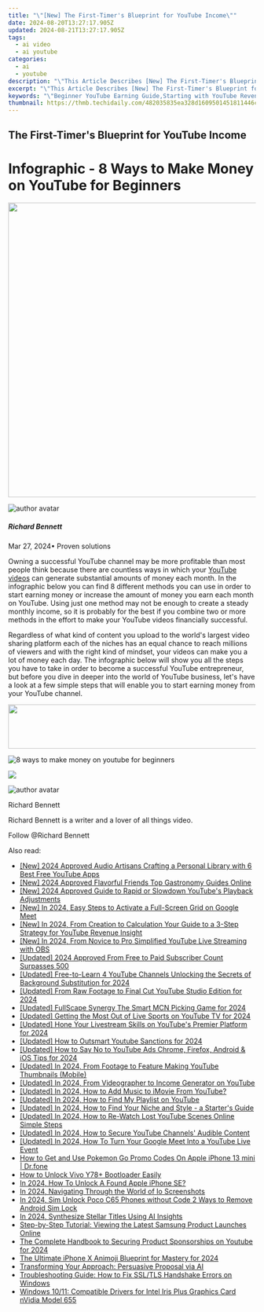 ```yaml
---
title: "\"[New] The First-Timer's Blueprint for YouTube Income\""
date: 2024-08-20T13:27:17.905Z
updated: 2024-08-21T13:27:17.905Z
tags:
  - ai video
  - ai youtube
categories:
  - ai
  - youtube
description: "\"This Article Describes [New] The First-Timer's Blueprint for YouTube Income\""
excerpt: "\"This Article Describes [New] The First-Timer's Blueprint for YouTube Income\""
keywords: "\"Beginner YouTube Earning Guide,Starting with YouTube Revenue,YouTube Income Fundamentals,Entry Level YouTube Money,Initial Steps to YouTube Profit,First-Time YouTube Earnings,Launching YouTube Income\""
thumbnail: https://thmb.techidaily.com/482035835ea328d1609501451811446cad884a7a61227ca3ca092b735291d94d.jpg
---
```


## The First-Timer's Blueprint for YouTube Income

# Infographic - 8 Ways to Make Money on YouTube for Beginners

<!-- affiliate ads begin -->
<a href="https://turtlebeacheu.sjv.io/c/5597632/1996818/23722" target="_top" id="1996818"><img src="//a.impactradius-go.com/display-ad/23722-1996818" border="0" alt="" width="600" height="600"/></a><img height="0" width="0" src="https://imp.pxf.io/i/5597632/1996818/23722" style="position:absolute;visibility:hidden;" border="0" />
<!-- affiliate ads end -->
![author avatar](https://images.wondershare.com/filmora/article-images/richard-bennett.jpg)

##### Richard Bennett

 Mar 27, 2024• Proven solutions

Owning a successful YouTube channel may be more profitable than most people think because there are countless ways in which your [YouTube videos](https://tools.techidaily.com/wondershare/filmora/download/) can generate substantial amounts of money each month. In the infographic below you can find 8 different methods you can use in order to start earning money or increase the amount of money you earn each month on YouTube. Using just one method may not be enough to create a steady monthly income, so it is probably for the best if you combine two or more methods in the effort to make your YouTube videos financially successful.

Regardless of what kind of content you upload to the world's largest video sharing platform each of the niches has an equal chance to reach millions of viewers and with the right kind of mindset, your videos can make you a lot of money each day. The infographic below will show you all the steps you have to take in order to become a successful YouTube entrepreneur, but before you dive in deeper into the world of YouTube business, let's have a look at a few simple steps that will enable you to start earning money from your YouTube channel.

<!-- affiliate ads begin -->
<a href="https://zonlipartnershipprogram.pxf.io/c/5597632/1596691/17882" target="_top" id="1596691"><img src="//a.impactradius-go.com/display-ad/17882-1596691" border="0" alt="" width="728" height="90"/></a><img height="0" width="0" src="https://imp.pxf.io/i/5597632/1596691/17882" style="position:absolute;visibility:hidden;" border="0" />
<!-- affiliate ads end -->
![8 ways to make money on youtube for beginners](https://filmora.wondershare.com/youtube-video-editing/8-ways-to-make-money-on-youtube-for-beginners.jpg)

<!-- affiliate ads begin -->
<a href="https://store.revouninstaller.com/order/checkout.php?PRODS=28010250&QTY=1&AFFILIATE=108875&CART=1"><img src="https://secure.avangate.com/images/merchant/4282ec8de8c9be897e7aff4aa231b1a4/336__280a.jpg" border="0"></a>
<!-- affiliate ads end -->
![author avatar](https://images.wondershare.com/filmora/article-images/richard-bennett.jpg)

Richard Bennett

Richard Bennett is a writer and a lover of all things video.

Follow @Richard Bennett



<ins class="adsbygoogle"
      style="display:block"
      data-ad-client="ca-pub-7571918770474297"
      data-ad-slot="8358498916"
      data-ad-format="auto"
      data-full-width-responsive="true"></ins>


<span class="atpl-alsoreadstyle">Also read:</span>
<div><ul>
<li><a href="https://facebook-video-footage.techidaily.com/new-2024-approved-audio-artisans-crafting-a-personal-library-with-6-best-free-youtube-apps/"><u>[New] 2024 Approved  Audio Artisans  Crafting a Personal Library with 6 Best Free YouTube Apps</u></a></li>
<li><a href="https://eaxpv-info.techidaily.com/new-2024-approved-flavorful-friends-top-gastronomy-guides-online/"><u>[New] 2024 Approved  Flavorful Friends  Top Gastronomy Guides Online</u></a></li>
<li><a href="https://eaxpv-info.techidaily.com/new-2024-approved-guide-to-rapid-or-slowdown-youtubes-playback-adjustments/"><u>[New] 2024 Approved  Guide to Rapid or Slowdown  YouTube's Playback Adjustments</u></a></li>
<li><a href="https://screen-sharing-recording.techidaily.com/new-in-2024-easy-steps-to-activate-a-full-screen-grid-on-google-meet/"><u>[New] In 2024, Easy Steps to Activate a Full-Screen Grid on Google Meet</u></a></li>
<li><a href="https://eaxpv-info.techidaily.com/new-in-2024-from-creation-to-calculation-your-guide-to-a-3-step-strategy-for-youtube-revenue-insight/"><u>[New] In 2024, From Creation to Calculation  Your Guide to a 3-Step Strategy for YouTube Revenue Insight</u></a></li>
<li><a href="https://eaxpv-info.techidaily.com/new-in-2024-from-novice-to-pro-simplified-youtube-live-streaming-with-obs/"><u>[New] In 2024, From Novice to Pro  Simplified YouTube Live Streaming with OBS</u></a></li>
<li><a href="https://eaxpv-info.techidaily.com/updated-2024-approved-from-free-to-paid-subscriber-count-surpasses-500/"><u>[Updated] 2024 Approved  From Free to Paid  Subscriber Count Surpasses 500</u></a></li>
<li><a href="https://eaxpv-info.techidaily.com/updated-free-to-learn-4-youtube-channels-unlocking-the-secrets-of-background-substitution-for-2024/"><u>[Updated] Free-to-Learn  4 YouTube Channels Unlocking the Secrets of Background Substitution for 2024</u></a></li>
<li><a href="https://eaxpv-info.techidaily.com/updated-from-raw-footage-to-final-cut-youtube-studio-edition-for-2024/"><u>[Updated] From Raw Footage to Final Cut  YouTube Studio Edition for 2024</u></a></li>
<li><a href="https://eaxpv-info.techidaily.com/updated-fullscape-synergy-the-smart-mcn-picking-game-for-2024/"><u>[Updated] FullScape Synergy  The Smart MCN Picking Game for 2024</u></a></li>
<li><a href="https://eaxpv-info.techidaily.com/updated-getting-the-most-out-of-live-sports-on-youtube-tv-for-2024/"><u>[Updated] Getting the Most Out of Live Sports on YouTube TV for 2024</u></a></li>
<li><a href="https://eaxpv-info.techidaily.com/updated-hone-your-livestream-skills-on-youtubes-premier-platform-for-2024/"><u>[Updated] Hone Your Livestream Skills on YouTube's Premier Platform for 2024</u></a></li>
<li><a href="https://eaxpv-info.techidaily.com/updated-how-to-outsmart-youtube-sanctions-for-2024/"><u>[Updated] How to Outsmart Youtube Sanctions for 2024</u></a></li>
<li><a href="https://eaxpv-info.techidaily.com/updated-how-to-say-no-to-youtube-ads-chrome-firefox-android-and-ios-tips-for-2024/"><u>[Updated] How to Say No to YouTube Ads  Chrome, Firefox, Android & iOS Tips for 2024</u></a></li>
<li><a href="https://eaxpv-info.techidaily.com/updated-in-2024-from-footage-to-feature-making-youtube-thumbnails-mobile/"><u>[Updated] In 2024, From Footage to Feature  Making YouTube Thumbnails (Mobile)</u></a></li>
<li><a href="https://eaxpv-info.techidaily.com/updated-in-2024-from-videographer-to-income-generator-on-youtube/"><u>[Updated] In 2024, From Videographer to Income Generator on YouTube</u></a></li>
<li><a href="https://eaxpv-info.techidaily.com/updated-in-2024-how-to-add-music-to-imovie-from-youtube/"><u>[Updated] In 2024, How to Add Music to iMovie From YouTube?</u></a></li>
<li><a href="https://eaxpv-info.techidaily.com/updated-in-2024-how-to-find-my-playlist-on-youtube/"><u>[Updated] In 2024, How to Find My Playlist on YouTube</u></a></li>
<li><a href="https://eaxpv-info.techidaily.com/updated-in-2024-how-to-find-your-niche-and-style-a-starters-guide/"><u>[Updated] In 2024, How to Find Your Niche and Style - a Starter's Guide</u></a></li>
<li><a href="https://eaxpv-info.techidaily.com/updated-in-2024-how-to-re-watch-lost-youtube-scenes-online-simple-steps/"><u>[Updated] In 2024, How to Re-Watch Lost YouTube Scenes Online  Simple Steps</u></a></li>
<li><a href="https://eaxpv-info.techidaily.com/updated-in-2024-how-to-secure-youtube-channels-audible-content/"><u>[Updated] In 2024, How to Secure YouTube Channels' Audible Content</u></a></li>
<li><a href="https://eaxpv-info.techidaily.com/updated-in-2024-how-to-turn-your-google-meet-into-a-youtube-live-event/"><u>[Updated] In 2024, How To Turn Your Google Meet Into a YouTube Live Event</u></a></li>
<li><a href="https://ios-pokemon-go.techidaily.com/how-to-get-and-use-pokemon-go-promo-codes-on-apple-iphone-13-mini-drfone-by-drfone-virtual-ios/"><u>How to Get and Use Pokemon Go Promo Codes On Apple iPhone 13 mini | Dr.fone</u></a></li>
<li><a href="https://android-unlock.techidaily.com/how-to-unlock-vivo-y78plus-bootloader-easily-by-drfone-android/"><u>How to Unlock Vivo Y78+ Bootloader Easily</u></a></li>
<li><a href="https://ios-unlock.techidaily.com/in-2024-how-to-unlock-a-found-apple-iphone-se-by-drfone-ios/"><u>In 2024, How To Unlock A Found Apple iPhone SE?</u></a></li>
<li><a href="https://remote-screen-capture.techidaily.com/in-2024-navigating-through-the-world-of-io-screenshots/"><u>In 2024, Navigating Through the World of Io Screenshots</u></a></li>
<li><a href="https://sim-unlock.techidaily.com/in-2024-sim-unlock-poco-c65-phones-without-code-2-ways-to-remove-android-sim-lock-by-drfone-android/"><u>In 2024, Sim Unlock Poco C65 Phones without Code 2 Ways to Remove Android Sim Lock</u></a></li>
<li><a href="https://some-skills.techidaily.com/in-2024-synthesize-stellar-titles-using-ai-insights/"><u>In 2024, Synthesize Stellar Titles Using AI Insights</u></a></li>
<li><a href="https://techno-recovery.techidaily.com/step-by-step-tutorial-viewing-the-latest-samsung-product-launches-online/"><u>Step-by-Step Tutorial: Viewing the Latest Samsung Product Launches Online</u></a></li>
<li><a href="https://fox-http.techidaily.com/the-complete-handbook-to-securing-product-sponsorships-on-youtube-for-2024/"><u>The Complete Handbook to Securing Product Sponsorships on Youtube for 2024</u></a></li>
<li><a href="https://some-skills.techidaily.com/the-ultimate-iphone-x-animoji-blueprint-for-mastery-for-2024/"><u>The Ultimate iPhone X Animoji Blueprint for Mastery for 2024</u></a></li>
<li><a href="https://tech-haven.techidaily.com/transforming-your-approach-persuasive-proposal-via-ai/"><u>Transforming Your Approach: Persuasive Proposal via AI</u></a></li>
<li><a href="https://tech-recovery.techidaily.com/troubleshooting-guide-how-to-fix-ssltls-handshake-errors-on-windows/"><u>Troubleshooting Guide: How to Fix SSL/TLS Handshake Errors on Windows</u></a></li>
<li><a href="https://win-dash.techidaily.com/windows-1011-compatible-drivers-for-intel-iris-plus-graphics-card-nvidia-model-655/"><u>Windows 10/11: Compatible Drivers for Intel Iris Plus Graphics Card nVidia Model 655</u></a></li>
</ul></div>
